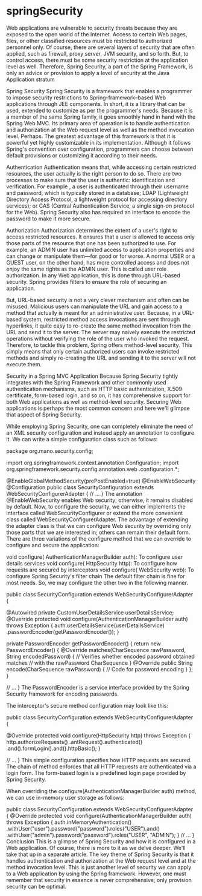 # springSecurity
Web applications are vulnerable to security threats because they are exposed to the open world of the Internet. Access to certain Web pages, files, or other classified resources must be restricted to authorized personnel only. Of course, there are several layers of security that are often applied, such as firewall, proxy server, JVM security, and so forth. But, to control access, there must be some security restriction at the application level as well. Therefore, Spring Security, a part of the Spring Framework, is only an advice or provision to apply a level of security at the Java Application stratum

Spring Security
Spring Security is a framework that enables a programmer to impose security restrictions to Spring-framework–based Web applications 
through JEE components. In short,
it is a library that can be used, 
extended to customize as per the programmer's needs. 
Because it is a member of the same Spring family, 
it goes smoothly hand in hand with the Spring Web MVC. 
Its primary area of operation is to handle authentication and authorization at the Web request level as well as the method invocation level. 
Perhaps. The greatest advantage of this framework is that it is powerful yet highly customizable in its implementation.
Although it follows Spring's convention over configuration,
programmers can choose between default provisions or customizing it according to their needs.

Authentication
Authentication means that, while accessing certain restricted resources,
the user actually is the right person to do so. 
There are two processes to make sure that the user is authentic: identification and verification. 
For example
, a user is authenticated through their username and password,
which is typically stored in a database; LDAP (Lightweight Directory Access Protocol,
a lightweight protocol for accessing directory services); or CAS (Central Authentication Service, 
a single sign-on protocol for the Web).
Spring Security also has required an interface to encode the password to make it more secure.

Authorization
Authorization determines the extent of a user's right to access restricted resources.
It ensures that a user is allowed to access only those parts of the resource that one has been authorized to use.
For example, 
an ADMIN user has unlimited access to application properties and can change or manipulate them—for good or for worse. 
A normal USER or a GUEST user, on the other hand, 
has more controlled access and does not enjoy the same rights as the ADMIN user.
This is called user role authorization. 
In any Web application, this is done through URL-based security. 
Spring provides filters to ensure the role of securing an application.

But, URL-based security is not a very clever mechanism and often can be misused.
Malicious users can manipulate the URL and gain access to a method that actually is meant for an administrative user. 
Because, in a URL-based system, 
restricted method access invocations are sent through hyperlinks, it quite easy to re-create the same method invocation from the URL and send it to the server. The server may naively execute the restricted operations without verifying the role of the user who invoked the request. Therefore, to tackle this problem, Spring offers method-level security. This simply means that only certain authorized users can invoke restricted methods and simply re-creating the URL and sending it to the server will not execute them.


Security in a Spring MVC Application
Because Spring Security tightly integrates with the Spring Framework and other commonly used authentication mechanisms, such as HTTP basic authentication, X.509 certificate, form-based login, and so on, it has comprehensive support for both Web applications as well as method-level security. Securing Web applications is perhaps the most common concern and here we'll glimpse that aspect of Spring Security.

While employing Spring Security, one can completely eliminate the need of an XML security configuration and instead apply an annotation to configure it. We can write a simple configuration class such as follows:

package org.mano.security.config;

import org.springframework.context.annotation.Configuration;
import org.springframework.security.config.annotation.web
   .configuration.*;

@EnableGlobalMethodSecurity(prePostEnabled=true)
@EnableWebSecurity
@Configuration
public class SecurityConfiguration extends
      WebSecurityConfigurerAdapter {
   // ...
}
The annotation @EnableWebSecurity enables Web security; otherwise, it remains disabled by default. Now, to configure the security, we can either implements the interface called WebSecurityConfigurer or extend the more convenient class called WebSecurityConfigurerAdapter. The advantage of extending the adapter class is that we can configure Web security by overriding only those parts that we are interested in; others can remain their default form. There are three variations of the configure method that we can override to configure and secure the application:

void configure( AuthenticationManagerBuilder auth): To configure user details services
void configure( HttpSecurity http): To configure how requests are secured by interceptors
void configure( WebSecurity web): To configure Spring Security's filter chain
The default filter chain is fine for most needs. So, we may configure the other two in the following manner.

public class SecurityConfiguration extends
      WebSecurityConfigurerAdapter {

   @Autowired
   private CustomUserDetailsService userDetailsService;
   @Override
   protected void configure(AuthenticationManagerBuilder auth)
         throws Exception {
      auth.userDetailsService(userDetailsService)
         .passwordEncoder(getPasswordEncoder());
   }

   private PasswordEncoder getPasswordEncoder() {
      return new PasswordEncoder() {
         @Override
         matches(CharSequence rawPassword, String
               encodedPassword) {
            // Verifies whether encoded password obtained matches
            // with the rawPassword CharSequence
         }
         @Override
         public String encode(CharSequence rawPassword) {
            // Code for password encoding
         }
      };
   }

   // ...
}
The PasswordEncoder is a service interface provided by the Spring Security framework for encoding passwords.

The interceptor's secure method configuration may look like this:

public class SecurityConfiguration extends
      WebSecurityConfigurerAdapter {

   @Override
   protected void configure(HttpSecurity http) throws
         Exception {
      http.authorizeRequests()
      .antRequest().authenticated()
      .and().formLogin().and().httpBasic();
   }

   // ...
}
This simple configuration specifies how HTTP requests are secured. The chain of method enforces that all HTTP requests are authenticated via a login form. The form-based login is a predefined login page provided by Spring Security.

When overriding the configure(AuthenticationManagerBuilder auth) method, we can use in-memory user storage as follows:

public class SecurityConfiguration extends
      WebSecurityConfigurerAdapter {
   @Override
   protected void configure(AuthenticationManagerBuilder auth)
         throws Exception {
      auth.inMemoryAuthentication()
         .withUser("user").password("password").roles("USER").and()
         .withUser("admin").password("password").roles("USER",
            "ADMIN");
   }
   // ...
}
Conclusion
This is a glimpse of Spring Security and how it is configured in a Web application. Of course, there is more to it as we delve deeper. We'll take that up in a separate article. The key theme of Spring Security is that it handles authentication and authorization at the Web request level and at the method invocation level. This is just another level of security we can apply to a Web application by using the Spring framework. However, one must remember that security in essence is never comprehensive; only provision security can be optimal.


